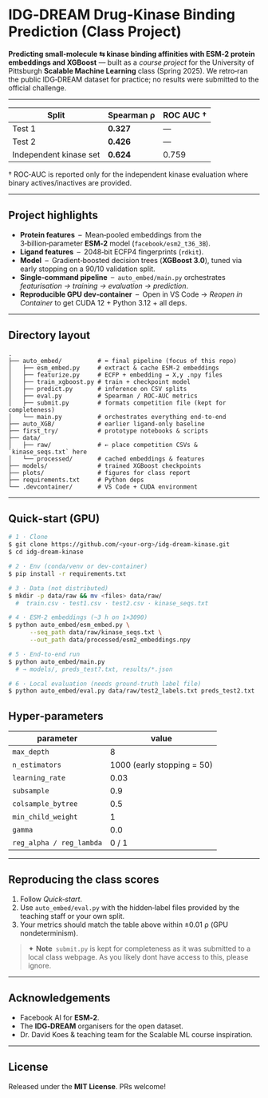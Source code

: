 # IDG‑DREAM Drug‑Kinase Binding Prediction (Class Project)

**Predicting small‑molecule ⇆ kinase binding affinities with ESM‑2 protein embeddings and XGBoost** — built as a *course project* for the University of Pittsburgh **Scalable Machine Learning** class (Spring 2025). We retro‑ran the public IDG‑DREAM dataset for practice; no results were submitted to the official challenge.

---

| Split                  | Spearman ρ | ROC AUC † |
| ---------------------- | ---------- | --------- |
| Test 1                 | **0.327**  | —         |
| Test 2                 | **0.426**  | —         |
| Independent kinase set | **0.624**  | 0.759     |

† ROC‑AUC is reported only for the independent kinase evaluation where binary actives/inactives are provided.

---

## Project highlights

* **Protein features** – Mean‑pooled embeddings from the 3‑billion‑parameter **ESM‑2** model (`facebook/esm2_t36_3B`).
* **Ligand features** – 2048‑bit ECFP4 fingerprints (`rdkit`).
* **Model** – Gradient‑boosted decision trees (**XGBoost 3.0**), tuned via early stopping on a 90/10 validation split.
* **Single‑command pipeline** – `auto_embed/main.py` orchestrates *featurisation → training → evaluation → prediction*.
* **Reproducible GPU dev‑container** – Open in VS Code → *Reopen in Container* to get CUDA 12 + Python 3.12 + all deps.

---

## Directory layout

```text
.
├── auto_embed/          # ⬅ final pipeline (focus of this repo)
│   ├── esm_embed.py     # extract & cache ESM‑2 embeddings
│   ├── featurize.py     # ECFP + embedding → X,y .npy files
│   ├── train_xgboost.py # train + checkpoint model
│   ├── predict.py       # inference on CSV splits
│   ├── eval.py          # Spearman / ROC‑AUC metrics
│   ├── submit.py        # formats competition file (kept for completeness)
│   └── main.py          # orchestrates everything end‑to‑end
├── auto_XGB/            # earlier ligand‑only baseline
├── first_try/           # prototype notebooks & scripts
├── data/
│   ├── raw/             # ← place competition CSVs & `kinase_seqs.txt` here
│   └── processed/       # cached embeddings & features
├── models/              # trained XGBoost checkpoints
├── plots/               # figures for class report
├── requirements.txt     # Python deps
└── .devcontainer/       # VS Code + CUDA environment
```

---

## Quick‑start (GPU)

```bash
# 1 · Clone
$ git clone https://github.com/<your‑org>/idg‑dream‑kinase.git
$ cd idg‑dream‑kinase

# 2 · Env (conda/venv or dev‑container)
$ pip install -r requirements.txt

# 3 · Data (not distributed)
$ mkdir -p data/raw && mv <files> data/raw/
  #  train.csv · test1.csv · test2.csv · kinase_seqs.txt

# 4 · ESM‑2 embeddings (~3 h on 1×3090)
$ python auto_embed/esm_embed.py \
      --seq_path data/raw/kinase_seqs.txt \
      --out_path data/processed/esm2_embeddings.npy

# 5 · End‑to‑end run
$ python auto_embed/main.py
  # → models/, preds_test?.txt, results/*.json

# 6 · Local evaluation (needs ground‑truth label file)
$ python auto_embed/eval.py data/raw/test2_labels.txt preds_test2.txt
```

## Hyper‑parameters

| parameter                | value                      |
| ------------------------ | -------------------------- |
| `max_depth`              | 8                          |
| `n_estimators`           | 1000 (early stopping = 50) |
| `learning_rate`          | 0.03                       |
| `subsample`              | 0.9                        |
| `colsample_bytree`       | 0.5                        |
| `min_child_weight`       | 1                          |
| `gamma`                  | 0.0                        |
| `reg_alpha / reg_lambda` | 0 / 1                      |

---

## Reproducing the class scores

1. Follow *Quick‑start*.
2. Use `auto_embed/eval.py` with the hidden‑label files provided by the teaching staff or your own split.
3. Your metrics should match the table above within ±0.01 ρ (GPU nondeterminism).

> ✦ **Note** `submit.py` is kept for completeness as it was submitted to a local class webpage. As you likely dont have access to this, please ignore.

---

## Acknowledgements

* Facebook AI for **ESM‑2**.
* The **IDG‑DREAM** organisers for the open dataset.
* Dr. David Koes & teaching team for the Scalable ML course inspiration.

---

## License

Released under the **MIT License**. PRs welcome!
